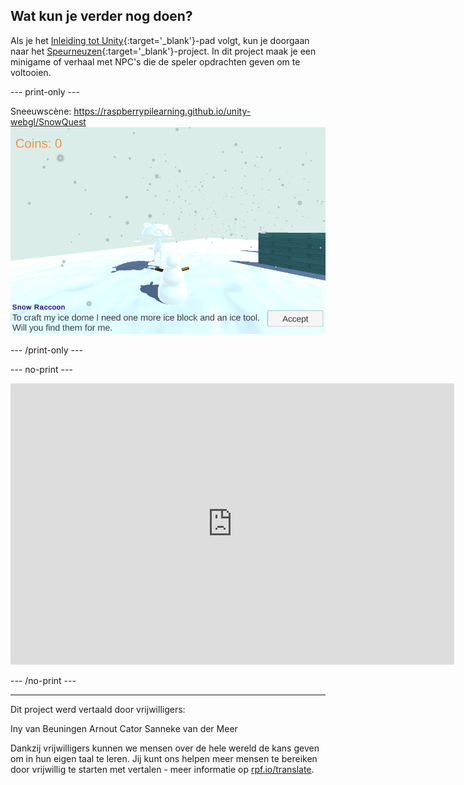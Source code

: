 ## Wat kun je verder nog doen?

Als je het [Inleiding tot Unity](https://projects.raspberrypi.org/nl-NL/raspberrypi/unity-intro){:target='_blank'}-pad volgt, kun je doorgaan naar het [ Speurneuzen](https://projects.raspberrypi.org/nl-NL/projects/quest-seeker){:target='_blank'}-project. In dit project maak je een minigame of verhaal met NPC's die de speler opdrachten geven om te voltooien.

--- print-only ---

Sneeuwscène: https://raspberrypilearning.github.io/unity-webgl/SnowQuest ![De Game weergave uit het Sneeuwscène project toont een sneeuw wasbeer (raccoon) die verzamel opdrachten geeft aan de Sneeuwman. De speler kan op de knop klikken om de zoektocht te accepteren om items te verzamelen voor de ijskoepel van de sneeuwwasbeer.](images/snow-quest.png)

--- /print-only ---

--- no-print ---
<iframe allowtransparency="true" width="710" height="450" src="https://raspberrypilearning.github.io/unity-webgl/SnowQuest/" frameborder="0"></iframe>

--- /no-print ---

***

Dit project werd vertaald door vrijwilligers:

Iny van Beuningen
Arnout Cator
Sanneke van der Meer

Dankzij vrijwilligers kunnen we mensen over de hele wereld de kans geven om in hun eigen taal te leren. Jij kunt ons helpen meer mensen te bereiken door vrijwillig te starten met vertalen - meer informatie op [rpf.io/translate](https://rpf.io/translate).


